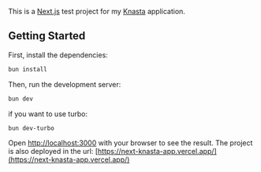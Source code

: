 This is a [Next.js](https://nextjs.org) test project for my [Knasta](https://knasta.cl/) application.

## Getting Started

First, install the dependencies:

```bash
bun install
```

Then, run the development server:

```bash
bun dev
```

if you want to use turbo:
```bash
bun dev-turbo
```

Open [http://localhost:3000](http://localhost:3000) with your browser to see the result.
The project is also deployed in the url: [https://next-knasta-app.vercel.app/](https://next-knasta-app.vercel.app/)

